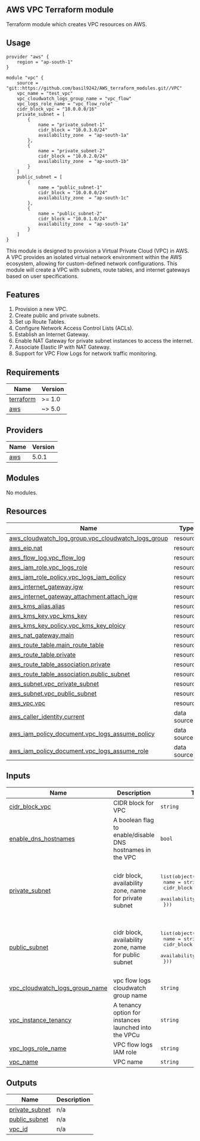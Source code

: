## AWS VPC Terraform module

Terraform module which creates VPC resources on AWS.

## Usage

```hcl
provider "aws" {
    region = "ap-south-1"
}

module "vpc" {
    source = "git::https://github.com/basil9242/AWS_terraform_modules.git//VPC"
    vpc_name = "test_vpc"
    vpc_cloudwatch_logs_group_name = "vpc_flow"
    vpc_logs_role_name = "vpc_flow_role"
    cidr_block_vpc = "10.0.0.0/16"
    private_subnet = [
        {
            name = "private_subnet-1"
            cidr_block = "10.0.3.0/24"
            availability_zone  = "ap-south-1a"
        },
        {
            name = "private_subnet-2"
            cidr_block = "10.0.2.0/24"
            availability_zone  = "ap-south-1b"
        }
    ]
    public_subnet = [
        {
            name = "public_subnet-1"
            cidr_block = "10.0.0.0/24"
            availability_zone  = "ap-south-1c"
        },
        {
            name = "public_subnet-2"
            cidr_block = "10.0.1.0/24"
            availability_zone  = "ap-south-1a"
        }
    ]
}
```

This module is designed to provision a Virtual Private Cloud (VPC) in AWS. A VPC provides an isolated virtual network environment within the AWS ecosystem, allowing for custom-defined network configurations. This module will create a VPC with subnets, route tables, and internet gateways based on user specifications.

## Features

1. Provision a new VPC.
2. Create public and private subnets.
3. Set up Route Tables.
4. Configure Network Access Control Lists (ACLs).
5. Establish an Internet Gateway.
6. Enable NAT Gateway for private subnet instances to access the internet.
7. Associate Elastic IP with NAT Gateway.
8. Support for VPC Flow Logs for network traffic monitoring.


## Requirements

| Name | Version |
|------|---------|
| <a name="requirement_terraform"></a> [terraform](#requirement\_terraform) | >= 1.0 |
| <a name="requirement_aws"></a> [aws](#requirement\_aws) | ~> 5.0 |

## Providers

| Name | Version |
|------|---------|
| <a name="provider_aws"></a> [aws](#provider\_aws) | 5.0.1 |

## Modules

No modules.

## Resources

| Name | Type |
|------|------|
| [aws_cloudwatch_log_group.vpc_cloudwatch_logs_group](https://registry.terraform.io/providers/hashicorp/aws/latest/docs/resources/cloudwatch_log_group) | resource |
| [aws_eip.nat](https://registry.terraform.io/providers/hashicorp/aws/latest/docs/resources/eip) | resource |
| [aws_flow_log.vpc_flow_log](https://registry.terraform.io/providers/hashicorp/aws/latest/docs/resources/flow_log) | resource |
| [aws_iam_role.vpc_logs_role](https://registry.terraform.io/providers/hashicorp/aws/latest/docs/resources/iam_role) | resource |
| [aws_iam_role_policy.vpc_logs_iam_policy](https://registry.terraform.io/providers/hashicorp/aws/latest/docs/resources/iam_role_policy) | resource |
| [aws_internet_gateway.igw](https://registry.terraform.io/providers/hashicorp/aws/latest/docs/resources/internet_gateway) | resource |
| [aws_internet_gateway_attachment.attach_igw](https://registry.terraform.io/providers/hashicorp/aws/latest/docs/resources/internet_gateway_attachment) | resource |
| [aws_kms_alias.alias](https://registry.terraform.io/providers/hashicorp/aws/latest/docs/resources/kms_alias) | resource |
| [aws_kms_key.vpc_kms_key](https://registry.terraform.io/providers/hashicorp/aws/latest/docs/resources/kms_key) | resource |
| [aws_kms_key_policy.vpc_kms_key_ploicy](https://registry.terraform.io/providers/hashicorp/aws/latest/docs/resources/kms_key_policy) | resource |
| [aws_nat_gateway.main](https://registry.terraform.io/providers/hashicorp/aws/latest/docs/resources/nat_gateway) | resource |
| [aws_route_table.main_route_table](https://registry.terraform.io/providers/hashicorp/aws/latest/docs/resources/route_table) | resource |
| [aws_route_table.private](https://registry.terraform.io/providers/hashicorp/aws/latest/docs/resources/route_table) | resource |
| [aws_route_table_association.private](https://registry.terraform.io/providers/hashicorp/aws/latest/docs/resources/route_table_association) | resource |
| [aws_route_table_association.public_subnet](https://registry.terraform.io/providers/hashicorp/aws/latest/docs/resources/route_table_association) | resource |
| [aws_subnet.vpc_private_subnet](https://registry.terraform.io/providers/hashicorp/aws/latest/docs/resources/subnet) | resource |
| [aws_subnet.vpc_public_subnet](https://registry.terraform.io/providers/hashicorp/aws/latest/docs/resources/subnet) | resource |
| [aws_vpc.vpc](https://registry.terraform.io/providers/hashicorp/aws/latest/docs/resources/vpc) | resource |
| [aws_caller_identity.current](https://registry.terraform.io/providers/hashicorp/aws/latest/docs/data-sources/caller_identity) | data source |
| [aws_iam_policy_document.vpc_logs_assume_policy](https://registry.terraform.io/providers/hashicorp/aws/latest/docs/data-sources/iam_policy_document) | data source |
| [aws_iam_policy_document.vpc_logs_assume_role](https://registry.terraform.io/providers/hashicorp/aws/latest/docs/data-sources/iam_policy_document) | data source |

## Inputs

| Name | Description | Type | Default | Required |
|------|-------------|------|---------|:--------:|
| <a name="input_cidr_block_vpc"></a> [cidr\_block\_vpc](#input\_cidr\_block\_vpc) | CIDR block for VPC | `string` | `""` | no |
| <a name="input_enable_dns_hostnames"></a> [enable\_dns\_hostnames](#input\_enable\_dns\_hostnames) | A boolean flag to enable/disable DNS hostnames in the VPC | `bool` | `false` | no |
| <a name="input_private_subnet"></a> [private\_subnet](#input\_private\_subnet) | cidr block, availability zone, name for private subnet | <pre>list(object({<br>      name = string<br>      cidr_block = string<br>      availability_zone = string<br>    }))</pre> | <pre>[<br>  {<br>    "availability_zone": "",<br>    "cidr_block": "",<br>    "name": ""<br>  }<br>]</pre> | no |
| <a name="input_public_subnet"></a> [public\_subnet](#input\_public\_subnet) | cidr block, availability zone, name for public subnet | <pre>list(object({<br>      name = string<br>      cidr_block = string<br>      availability_zone = string<br>    }))</pre> | <pre>[<br>  {<br>    "availability_zone": "",<br>    "cidr_block": "",<br>    "name": ""<br>  }<br>]</pre> | no |
| <a name="input_vpc_cloudwatch_logs_group_name"></a> [vpc\_cloudwatch\_logs\_group\_name](#input\_vpc\_cloudwatch\_logs\_group\_name) | vpc flow logs cloudwatch group name | `string` | `""` | no |
| <a name="input_vpc_instance_tenancy"></a> [vpc\_instance\_tenancy](#input\_vpc\_instance\_tenancy) | A tenancy option for instances launched into the VPCu | `string` | `"default"` | no |
| <a name="input_vpc_logs_role_name"></a> [vpc\_logs\_role\_name](#input\_vpc\_logs\_role\_name) | VPC flow logs IAM role | `string` | `""` | no |
| <a name="input_vpc_name"></a> [vpc\_name](#input\_vpc\_name) | VPC name | `string` | `""` | no |

## Outputs

| Name | Description |
|------|-------------|
| <a name="output_private_subnet"></a> [private\_subnet](#output\_private\_subnet) | n/a |
| <a name="output_public_subnet"></a> [public\_subnet](#output\_public\_subnet) | n/a |
| <a name="output_vpc_id"></a> [vpc\_id](#output\_vpc\_id) | n/a |